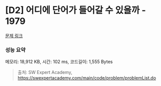 # [D2] 어디에 단어가 들어갈 수 있을까 - 1979 

[문제 링크](https://swexpertacademy.com/main/code/problem/problemDetail.do?contestProbId=AV5PuPq6AaQDFAUq) 

### 성능 요약

메모리: 18,912 KB, 시간: 102 ms, 코드길이: 1,555 Bytes



> 출처: SW Expert Academy, https://swexpertacademy.com/main/code/problem/problemList.do